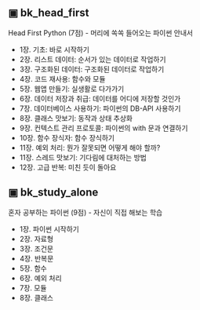## ▣ bk_head_first
Head First Python (7점) - 머리에 쏙쏙 들어오는 파이썬 안내서
- 1장. 기초: 바로 시작하기
- 2장. 리스트 데이터: 순서가 있는 데이터로 작업하기
- 3장. 구조화된 데이터: 구조화된 데이터로 작업하기
- 4장. 코드 재사용: 함수와 모듈
- 5장. 웹앱 만들기: 실생활로 다가가기
- 6장. 데이터 저장과 취급: 데이터를 어디에 저장할 것인가
- 7장. 데이터베이스 사용하기: 파이썬의 DB-API 사용하기
- 8장. 클래스 맛보기: 동작과 상태 추상화
- 9장. 컨텍스트 관리 프로토콜: 파이썬의 with 문과 연결하기
- 10장. 함수 장식자: 함수 장식하기
- 11장. 예외 처리: 뭔가 잘못되면 어떻게 해야 할까?
- 11장. 스레드 맛보기: 기다림에 대처하는 방법
- 12장. 고급 반복: 미친 듯이 돌아요

## ▣ bk_study_alone
혼자 공부하는 파이썬 (9점) - 자신이 직접 해보는 학습
- 1장. 파이썬 시작하기
- 2장. 자료형
- 3장. 조건문
- 4장. 반복문
- 5장. 함수
- 6장. 예외 처리
- 7장. 모듈
- 8장. 클래스

